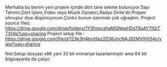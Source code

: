Merhaba bu benim yeni projem içinde dört tane sekme bulunuyor:Sayı Tahmin,Dört İşlem,Video veya Müzik Oynatıcı,Radyo Dinle'dir.Projem olmuştur diye düşünüyorum.Çünkü bunun üzerinde çok uğraştım.
Project source files: https://drive.google.com/drive/folders/1Y3fmpczhqMQNpeHDsT9uAY7fQjTTXHlp?usp=sharing
Project setup file : https://drive.google.com/file/d/123e3H4brp5ez2D36JncNAJ92MV0Hl34n/view?usp=sharing

Not:Setup dosyası x86 yani 32 bit mimariye tasarlanmıştır ama 64 bit bilgisayarda da çalışır.
